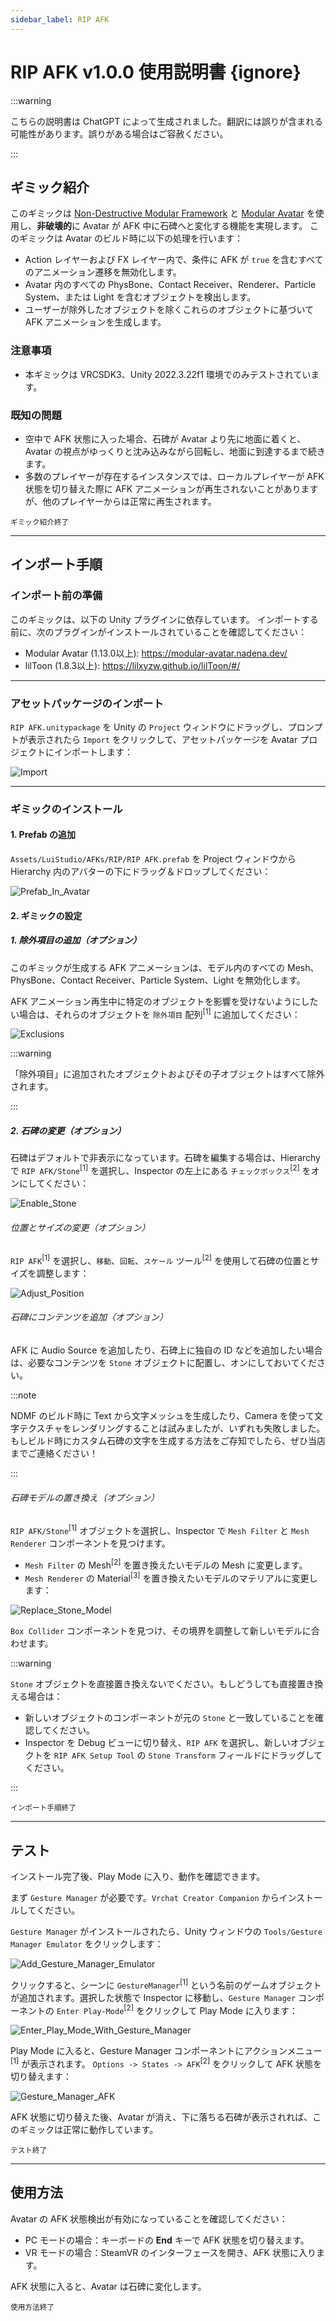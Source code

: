 ```yaml
---
sidebar_label: RIP AFK
---
```


# RIP AFK v1.0.0 使用説明書 {ignore}

:::warning

こちらの説明書は ChatGPT によって生成されました。翻訳には誤りが含まれる可能性があります。誤りがある場合はご容赦ください。

:::

## ギミック紹介

このギミックは [Non-Destructive Modular Framework](https://github.com/bdunderscore/ndmf) と [Modular Avatar](https://github.com/bdunderscore/modular-avatar) を使用し、**非破壊的**に Avatar が AFK 中に石碑へと変化する機能を実現します。
このギミックは Avatar のビルド時に以下の処理を行います：

- Action レイヤーおよび FX レイヤー内で、条件に AFK が `true` を含むすべてのアニメーション遷移を無効化します。
- Avatar 内のすべての PhysBone、Contact Receiver、Renderer、Particle System、または Light を含むオブジェクトを検出します。
- ユーザーが除外したオブジェクトを除くこれらのオブジェクトに基づいて AFK アニメーションを生成します。

### 注意事項

- 本ギミックは VRCSDK3、Unity 2022.3.22f1 環境でのみテストされています。

### 既知の問題

- 空中で AFK 状態に入った場合、石碑が Avatar より先に地面に着くと、Avatar の視点がゆっくりと沈み込みながら回転し、地面に到達するまで続きます。
- 多数のプレイヤーが存在するインスタンスでは、ローカルプレイヤーが AFK 状態を切り替えた際に AFK アニメーションが再生されないことがありますが、他のプレイヤーからは正常に再生されます。

<sub>ギミック紹介終了</sub>

---

## インポート手順

### インポート前の準備

このギミックは、以下の Unity プラグインに依存しています。 インポートする前に、次のプラグインがインストールされていることを確認してください：

- Modular Avatar (1.13.0以上): https://modular-avatar.nadena.dev/
- lilToon (1.8.3以上): https://lilxyzw.github.io/lilToon/#/

---

### アセットパッケージのインポート

`RIP AFK.unitypackage` を Unity の `Project` ウィンドウにドラッグし、プロンプトが表示されたら `Import` をクリックして、アセットパッケージを Avatar プロジェクトにインポートします：

![Import](./Assets/Import.webp)

---

### ギミックのインストール

#### 1. Prefab の追加

`Assets/LuiStudio/AFKs/RIP/RIP AFK.prefab` を Project ウィンドウから Hierarchy 内のアバターの下にドラッグ＆ドロップしてください：

![Prefab_In_Avatar](./Assets/Prefab_In_Avatar.webp)

#### 2. ギミックの設定

##### 1. 除外項目の追加（オプション）

このギミックが生成する AFK アニメーションは、モデル内のすべての Mesh、PhysBone、Contact Receiver、Particle System、Light を無効化します。

AFK アニメーション再生中に特定のオブジェクトを影響を受けないようにしたい場合は、それらのオブジェクトを `除外項目` 配列<sup>[1]</sup> に追加してください：

![Exclusions](./Assets/Exclusions.webp)

:::warning

「除外項目」に追加されたオブジェクトおよびその子オブジェクトはすべて除外されます。

:::

##### 2. 石碑の変更（オプション）

石碑はデフォルトで非表示になっています。石碑を編集する場合は、Hierarchy で `RIP AFK/Stone`<sup>[1]</sup> を選択し、Inspector の左上にある `チェックボックス`<sup>[2]</sup> をオンにしてください：

![Enable_Stone](./Assets/Enable_Stone.webp)

###### 位置とサイズの変更（オプション）

`RIP AFK`<sup>[1]</sup> を選択し、`移動`、`回転`、`スケール` ツール<sup>[2]</sup> を使用して石碑の位置とサイズを調整します：

![Adjust_Position](./Assets/Adjust_Position.webp)

###### 石碑にコンテンツを追加（オプション）

AFK に Audio Source を追加したり、石碑上に独自の ID などを追加したい場合は、必要なコンテンツを `Stone` オブジェクトに配置し、オンにしておいてください。

:::note

NDMF のビルド時に Text から文字メッシュを生成したり、Camera を使って文字テクスチャをレンダリングすることは試みましたが、いずれも失敗しました。
もしビルド時にカスタム石碑の文字を生成する方法をご存知でしたら、ぜひ当店までご連絡ください！

:::

###### 石碑モデルの置き換え（オプション）

`RIP AFK/Stone`<sup>[1]</sup> オブジェクトを選択し、Inspector で `Mesh Filter` と `Mesh Renderer` コンポーネントを見つけます。

- `Mesh Filter` の Mesh<sup>[2]</sup> を置き換えたいモデルの Mesh に変更します。
- `Mesh Renderer` の Material<sup>[3]</sup> を置き換えたいモデルのマテリアルに変更します：

![Replace_Stone_Model](./Assets/Replace_Stone_Model.webp)

`Box Collider` コンポーネントを見つけ、その境界を調整して新しいモデルに合わせます。

:::warning

`Stone` オブジェクトを直接置き換えないでください。もしどうしても直接置き換える場合は：

- 新しいオブジェクトのコンポーネントが元の `Stone` と一致していることを確認してください。
- Inspector を Debug ビューに切り替え、`RIP AFK` を選択し、新しいオブジェクトを `RIP AFK Setup Tool` の `Stone Transform` フィールドにドラッグしてください。

:::

<sub>インポート手順終了</sub>

---

## テスト

インストール完了後、Play Mode に入り、動作を確認できます。

まず `Gesture Manager` が必要です。`Vrchat Creator Companion` からインストールしてください。

`Gesture Manager` がインストールされたら、Unity ウィンドウの `Tools/Gesture Manager Emulator` をクリックします：

![Add_Gesture_Manager_Emulator](./Assets/Add_Gesture_Manager_Emulator.webp)

クリックすると、シーンに `GestureManager`<sup>[1]</sup> という名前のゲームオブジェクトが追加されます。選択した状態で Inspector に移動し、`Gesture Manager` コンポーネントの `Enter Play-Mode`<sup>[2]</sup> をクリックして Play Mode に入ります：

![Enter_Play_Mode_With_Gesture_Manager](./Assets/Enter_Play_Mode_With_Gesture_Manager.webp)

Play Mode に入ると、Gesture Manager コンポーネントにアクションメニュー<sup>[1]</sup> が表示されます。
`Options -> States -> AFK`<sup>[2]</sup> をクリックして AFK 状態を切り替えます：

![Gesture_Manager_AFK](./Assets/Gesture_Manager_AFK.webp)

AFK 状態に切り替えた後、Avatar が消え、下に落ちる石碑が表示されれば、このギミックは正常に動作しています。

<sub>テスト終了</sub>

---

## 使用方法

Avatar の AFK 状態検出が有効になっていることを確認してください：

- PC モードの場合：キーボードの **End** キーで AFK 状態を切り替えます。
- VR モードの場合：SteamVR のインターフェースを開き、AFK 状態に入ります。

AFK 状態に入ると、Avatar は石碑に変化します。

<sub>使用方法終了</sub>
